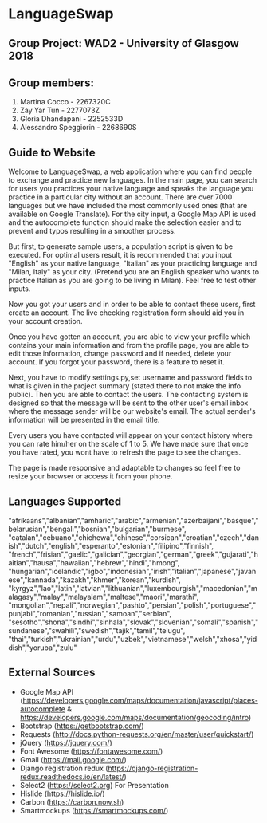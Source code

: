 # LanguageSwap 
## Group Project: WAD2 - University of Glasgow 2018
## Group members: 

 1. Martina Cocco - 2267320C
 2. Zay Yar Tun - 2277073Z
 3. Gloria Dhandapani - 2252533D
 4. Alessandro Speggiorin - 2268690S

## Guide to Website
Welcome to LanguageSwap, a web application where you can find people to exchange and practice new languages.
In the main page, you can search for users you practices your native language and speaks the language you practice
in a particular city without an account. There are over 7000 languages but we have included the most commonly used 
ones (that are available on Google Translate). For the city input, a Google Map API is used and the autocomplete 
function should make the selection easier and to prevent and typos resulting in a smoother process.

But first, to generate sample users, a population script is given to be executed. For optimal users result,
it is recommended that you input "English" as your native language, "Italian" as your practicing language and 
"Milan, Italy" as your city. (Pretend you are an English speaker who wants to practice Italian as you are going to be 
living in Milan). Feel free to test other inputs.

Now you got your users and in order to be able to contact these users, first create an account. The live checking 
registration form should aid you in your account creation.

Once you have gotten an account, you are able to view your profile which contains your main information and from the 
profile page, you are able to edit those information, change password and if needed, delete your account. If you forgot 
your password, there is a feature to reset it.

Next, you have to modify settings.py,set username and password fields to what is given in the project summary (stated there to 
not make the info public). Then you are able to contact the users. The contacting system is designed so that the message will be sent 
to the other user's email inbox where the message sender will be our website's email. The actual sender's information will 
be presented in the email title.

Every users you have contacted will appear on your contact history where you can rate him/her on the scale of 1 to 5. 
We have made sure that once you have rated, you wont have to refresh the page to see the changes.

The page is made responsive and adaptable to changes so feel free to resize your browser or access it from your phone.

## Languages Supported
"afrikaans","albanian","amharic","arabic","armenian","azerbaijani","basque","belarusian","bengali","bosnian","bulgarian","burmese",
"catalan","cebuano","chichewa","chinese","corsican","croatian","czech","danish","dutch","english","esperanto","estonian","filipino","finnish",
"french","frisian","gaelic","galician","georgian","german","greek","gujarati","haitian","hausa","hawaiian","hebrew","hindi","hmong",
"hungarian","icelandic","igbo","indonesian","irish","italian","japanese","javanese","kannada","kazakh","khmer","korean","kurdish",
"kyrgyz","lao","latin","latvian","lithuanian","luxembourgish","macedonian","malagasy","malay","malayalam","maltese","maori","marathi",
"mongolian","nepali","norwegian","pashto","persian","polish","portuguese","punjabi","romanian","russian","samoan","serbian",
"sesotho","shona","sindhi","sinhala","slovak","slovenian","somali","spanish","sundanese","swahili","swedish","tajik","tamil","telugu",
"thai","turkish","ukrainian","urdu","uzbek","vietnamese","welsh","xhosa","yiddish","yoruba","zulu"

## External Sources
*	Google Map API (https://developers.google.com/maps/documentation/javascript/places-autocomplete & https://developers.google.com/maps/documentation/geocoding/intro)
*	Bootstrap (https://getbootstrap.com/)
*	Requests (http://docs.python-requests.org/en/master/user/quickstart/)
*	jQuery (https://jquery.com/)
*	Font Awesome (https://fontawesome.com/)
*	Gmail (https://mail.google.com/)
*	Django registration redux (https://django-registration-redux.readthedocs.io/en/latest/)
*	Select2 (https://select2.org)
For Presentation
*	Hislide (https://hislide.io/)
*	Carbon (https://carbon.now.sh)
*	Smartmockups (https://smartmockups.com/)



